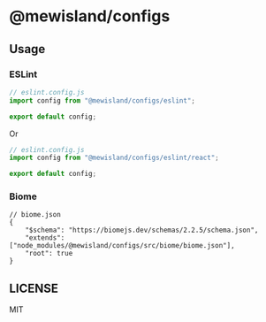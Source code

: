 # @mewisland/configs

## Usage

### ESLint

```js
// eslint.config.js
import config from "@mewisland/configs/eslint";

export default config;
```

Or

```js
// eslint.config.js
import config from "@mewisland/configs/eslint/react";

export default config;
```

### Biome

```jsonc
// biome.json
{
	"$schema": "https://biomejs.dev/schemas/2.2.5/schema.json",
	"extends": ["node_modules/@mewisland/configs/src/biome/biome.json"],
	"root": true
}
```

## LICENSE

MIT